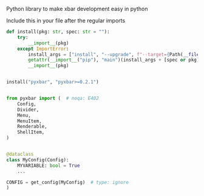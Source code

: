 Python library to make xbar development easy in python

Include this in your file after the regular imports
```py
def install(pkg: str, spec: str = ""):
    try:
        __import__(pkg)
    except ImportError:
        install_args = ["install", "--upgrade", f"--target={Path(__file__).parent}"]
        getattr(__import__("pip"), "main")(install_args + [spec or pkg])
        __import__(pkg)


install("pyxbar", "pyxbar>=0.2.1")


from pyxbar import (  # noqa: E402
    Config,
    Divider,
    Menu,
    MenuItem,
    Renderable,
    ShellItem,
)


@dataclass
class MyConfig(Config):
    MYVARIABLE: bool = True
    ...

CONFIG = get_config(MyConfig)  # type: ignore
)
```
